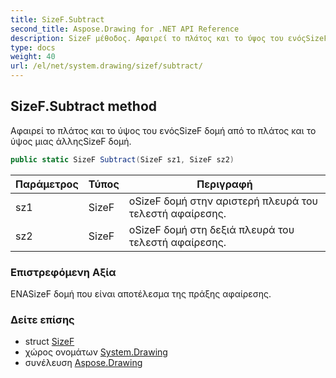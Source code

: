 ```yaml
---
title: SizeF.Subtract
second_title: Aspose.Drawing for .NET API Reference
description: SizeF μέθοδος. Αφαιρεί το πλάτος και το ύψος του ενόςSizeF δομή από το πλάτος και το ύψος μιας άλληςSizeF δομή.
type: docs
weight: 40
url: /el/net/system.drawing/sizef/subtract/
---
```

## SizeF.Subtract method

Αφαιρεί το πλάτος και το ύψος του ενόςSizeF δομή από το πλάτος και το ύψος μιας άλληςSizeF δομή.

```csharp
public static SizeF Subtract(SizeF sz1, SizeF sz2)
```

| Παράμετρος | Τύπος | Περιγραφή |
| --- | --- | --- |
| sz1 | SizeF | οSizeF δομή στην αριστερή πλευρά του τελεστή αφαίρεσης. |
| sz2 | SizeF | οSizeF δομή στη δεξιά πλευρά του τελεστή αφαίρεσης. |

### Επιστρεφόμενη Αξία

ΕΝΑSizeF δομή που είναι αποτέλεσμα της πράξης αφαίρεσης.

### Δείτε επίσης

* struct [SizeF](../)
* χώρος ονομάτων [System.Drawing](../../sizef/)
* συνέλευση [Aspose.Drawing](../../../)


